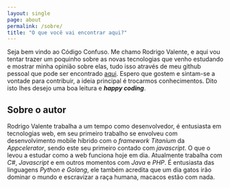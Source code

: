 ```yaml
---
layout: single
page: about
permalink: /sobre/
title: "O que você vai encontrar aqui?"
---
```


Seja bem vindo ao Código Confuso. Me chamo Rodrigo Valente, e aqui vou tentar trazer
um poquinho sobre as novas tecnologias que venho estudando e mostrar minha opinião sobre elas,
tudo isso através de meu github pessoal que pode ser encontrado [aqui](https://github.com/rodrigoavalente).
Espero que gostem e sintam-se a vontade para contribuir, a ideia principal é trocarmos conhecimentos.
Dito isto lhes desejo uma boa leitura e **_happy coding_**.

Sobre o autor
-------------

Rodrigo Valente trabalha a um tempo como desenvolvedor, é entusiasta em tecnologias web, em
seu primeiro trabalho se envolveu com desenvolvimento mobile híbrido com o _framework Titanium_
da _Appcelerator_, sendo este seu primeiro contado com _javascript_. O que o levou a estudar como
a web funciona hoje em dia. Atualmente trabalha com _C#_, _Javascript_ e em outros momentos com _Java_
e _PHP_. É entusiasta das linguagens _Python e Golang_, ele também acredita que um dia gatos irão dominar
o mundo e escravizar a raça humana, macacos estão com nada.
